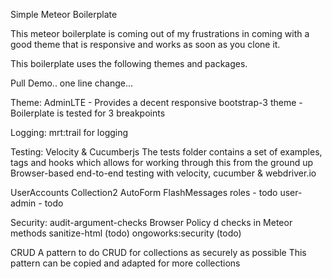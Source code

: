 Simple Meteor Boilerplate 

This meteor boilerplate is coming out of my frustrations in coming with a good theme that is responsive and works as soon as you clone it. 

This boilerplate uses the following themes and packages. 

Pull Demo.. one line change...

Theme: AdminLTE
	- Provides a decent responsive bootstrap-3 theme 
	- Boilerplate is tested for 3 breakpoints

Logging:
	mrt:trail for logging

Testing:
	Velocity & Cucumberjs
	The tests folder contains a set of examples, tags and hooks which allows for working through this from the ground up
	Browser-based end-to-end testing with velocity, cucumber & webdriver.io

UserAccounts
Collection2 
AutoForm
FlashMessages
roles - todo
user-admin - todo

Security:
	audit-argument-checks
	Browser Policy d
	checks in Meteor methods
	sanitize-html (todo)
	ongoworks:security (todo)

CRUD
   A pattern to do CRUD for collections as securely as possible
   This pattern can be copied and adapted for more collections

   

	
